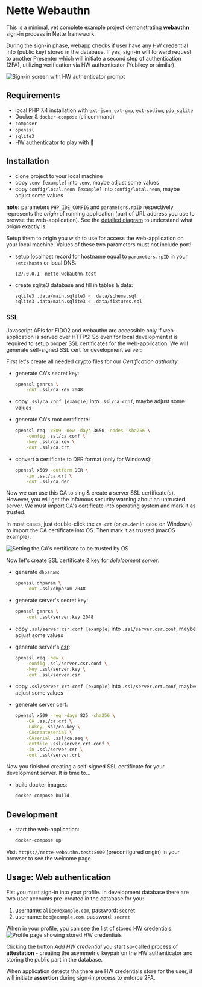 Nette Webauthn
==============

This is a minimal, yet complete example project demonstrating **[webauthn](https://developer.mozilla.org/en-US/docs/Web/API/Web_Authentication_API)** sign-in process in Nette framework.

During the sign-in phase, webapp checks if user have any HW credential info (public key) stored in the database. If yes, sign-in will forward request to another Presenter which will initiate a second step of authentication (2FA), utilizing verification via HW authenticator (Yubikey or similar).

![Sign-in screen with HW authenticator prompt](https://i.postimg.cc/65rRq1Sd/sign-in.png)

Requirements
------------

- local PHP 7.4 installation with `ext-json`, `ext-gmp`, `ext-sodium`, `pdo_sqlite`
- Docker & `docker-compose` (cli command)
- `composer`
- `openssl`
- `sqlite3`
- HW authenticator to play with 🙂


Installation
------------

- clone project to your local machine
- copy `.env [example]` into `.env`, maybe adjust some values
- copy `config/local.neon [example]` into `config/local.neon`, maybe adjust some values

**note:** parameters `PHP_IDE_CONFIG` and `parameters.rpID` respectively represents the *origin* of running application (part of URL address you use to browse the web-application). See the [detailed diagram](https://nodejs.org/api/url.html#url_url_strings_and_url_objects) to understand what *origin* exactly is.

Setup them to origin you wish to use for access the web-application on your local machine. Values of these two parameters must not include port!

- setup localhost record for hostname equal to `parameters.rpID` in your `/etc/hosts` or local DNS:

  ```
  127.0.0.1  nette-webauthn.test
  ```

- create sqlite3 database and fill in tables & data:

  ```bash
  sqlite3 .data/main.sqlite3 < .data/schema.sql
  sqlite3 .data/main.sqlite3 < .data/fixtures.sql
  ```

### SSL
Javascript APIs for FIDO2 and webauthn are accessible only if web-application is served over HTTPS! So even for local development it is required to setup proper SSL certificates for the web-application. We will generate self-signed SSL cert for development server:

First let's create all needed crypto files for our *Certification authority*:

- generate CA's secret key:

  ```bash
  openssl genrsa \
      -out .ssl/ca.key 2048
  ```

- copy `.ssl/ca.conf [example]` into `.ssl/ca.conf`, maybe adjust some values

- generate CA's root certificate:

  ```bash
  openssl req -x509 -new -days 3650 -nodes -sha256 \
      -config .ssl/ca.conf \
      -key .ssl/ca.key \
      -out .ssl/ca.crt
  ```

- convert a certificate to DER format (only for Windows):

  ```bash
  openssl x509 -outform DER \
      -in .ssl/ca.crt \
      -out .ssl/ca.der
  ```

Now we can use this CA to sing & create a server SSL certificate(s). However, you will get the infamous security warning about an untrusted server. We must import CA's certificate into operating system and mark it as trusted.

In most cases, just double-click the `ca.crt` (or `ca.der` in case on Windows) to import the CA certificate into OS. Then mark it as trusted (macOS example):

![Setting the CA's certificate to be trusted by OS](https://i.postimg.cc/sDchrHv1/trusting.png)

Now let's create SSL certificate & key for *delelopment server*:

- generate `dhparam`:

  ```bash
  openssl dhparam \
      -out .ssl/dhparam 2048
  ```

- generate server's secret key:

  ```bash
  openssl genrsa \
      -out .ssl/server.key 2048
  ```

- copy `.ssl/server.csr.conf [example]` into `.ssl/server.csr.conf`, maybe adjust some values

- generate server's [csr](https://www.sslshopper.com/what-is-a-csr-certificate-signing-request.html):

  ```bash
  openssl req -new \
      -config .ssl/server.csr.conf \
      -key .ssl/server.key \
      -out .ssl/server.csr
  ```

- copy `.ssl/server.crt.conf [example]` into `.ssl/server.crt.conf`, maybe adjust some values

- generate server cert:

  ```bash
  openssl x509 -req -days 825 -sha256 \
      -CA .ssl/ca.crt \
      -CAkey .ssl/ca.key \
      -CAcreateserial \
      -CAserial .ssl/ca.seq \
      -extfile .ssl/server.crt.conf \
      -in .ssl/server.csr \
      -out .ssl/server.crt
  ```

Now you finished creating a self-signed SSL certificate for your development server. It is time to...

- build docker images:

  ```bash
  docker-compose build
  ```


Development
-----------

- start the web-application:

  ```bash
  docker-compose up
  ```

Visit `https://nette-webauthn.test:8000` (preconfigured origin) in your browser to see the welcome page.


Usage: Web authentication
-------------------------

Fist you must sign-in into your profile. In development database there are two user accounts pre-created in the database for you:

1. username: `alice@example.com`, password: `secret`
1. username: `bob@example.com`, password: `secret`

When in your profile, you can see the list of stored HW credentials:
![Profile page showing stored HW credentials](https://i.postimg.cc/V6D861wJ/profile.png)

Clicking the button *Add HW credential* you start so-called process of **attestation** - creating the asymmetric keypair on the HW authenticator and storing the public part in the database.

When application detects tha there are HW credentials store for the user, it will initiate **assertion** during sign-in process to enforce 2FA.
